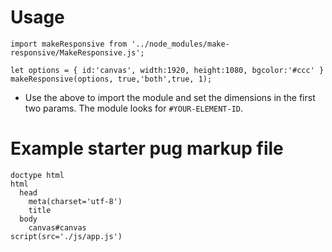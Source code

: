 # Usage

```
import makeResponsive from '../node_modules/make-responsive/MakeResponsive.js';

let options = { id:'canvas', width:1920, height:1080, bgcolor:'#ccc' }
makeResponsive(options, true,'both',true, 1);
```

- Use the above to import the module and set the dimensions in the first two params. The module looks for ```#YOUR-ELEMENT-ID```.



# Example starter pug markup file

```
doctype html
html
  head
    meta(charset='utf-8')
    title
  body
    canvas#canvas
script(src='./js/app.js')
```
